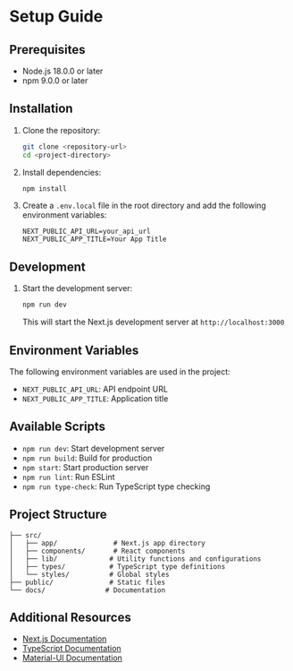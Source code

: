 # Setup Guide

## Prerequisites

- Node.js 18.0.0 or later
- npm 9.0.0 or later

## Installation

1. Clone the repository:
   ```bash
   git clone <repository-url>
   cd <project-directory>
   ```

2. Install dependencies:
   ```bash
   npm install
   ```

3. Create a `.env.local` file in the root directory and add the following environment variables:
   ```env
   NEXT_PUBLIC_API_URL=your_api_url
   NEXT_PUBLIC_APP_TITLE=Your App Title
   ```

## Development

1. Start the development server:
   ```bash
   npm run dev
   ```
   This will start the Next.js development server at `http://localhost:3000`

## Environment Variables

The following environment variables are used in the project:

- `NEXT_PUBLIC_API_URL`: API endpoint URL
- `NEXT_PUBLIC_APP_TITLE`: Application title

## Available Scripts

- `npm run dev`: Start development server
- `npm run build`: Build for production
- `npm start`: Start production server
- `npm run lint`: Run ESLint
- `npm run type-check`: Run TypeScript type checking

## Project Structure

```
├── src/
│   ├── app/              # Next.js app directory
│   ├── components/       # React components
│   ├── lib/             # Utility functions and configurations
│   ├── types/           # TypeScript type definitions
│   └── styles/          # Global styles
├── public/              # Static files
└── docs/               # Documentation
```

## Additional Resources

- [Next.js Documentation](https://nextjs.org/docs)
- [TypeScript Documentation](https://www.typescriptlang.org/docs/)
- [Material-UI Documentation](https://mui.com/getting-started/usage/) 